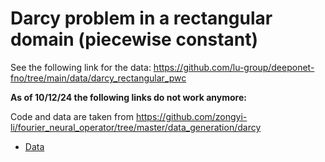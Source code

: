 # Darcy problem in a rectangular domain (piecewise constant)

See the following link for the data:
https://github.com/lu-group/deeponet-fno/tree/main/data/darcy_rectangular_pwc

**As of 10/12/24 the following links do not work anymore:**

Code and data are taken from https://github.com/zongyi-li/fourier_neural_operator/tree/master/data_generation/darcy

- [Data](https://drive.google.com/drive/folders/1Qzm64a2vN66is0LMYpO7cGwXxuhZHfPs?usp=sharing)
